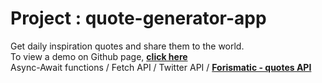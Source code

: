 # Project : quote-generator-app
Get daily inspiration quotes and share them to the world. \
To view a demo on Github page, **[click here](https://criscrispy.github.io/quote-generator-app/)**\
Async-Await functions / Fetch API / Twitter API / **[Forismatic - quotes API](https://forismatic.com/en/api/)**
